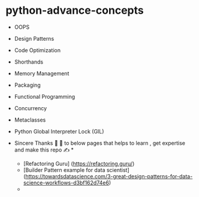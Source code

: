 # python-advance-concepts

* OOPS
* Design Patterns
* Code Optimization
* Shorthands
* Memory Management
* Packaging
* Functional Programming
* Concurrency
* Metaclasses
* Python Global Interpreter Lock (GIL)



* Sincere Thanks :pray: :pray: to below pages that helps to learn , get expertise and make this repo :writing_hand: * 

  * [Refactoring Guru] (https://refactoring.guru/)
  * [Builder Pattern example for data scientist] (https://towardsdatascience.com/3-great-design-patterns-for-data-science-workflows-d3bf162d74e6)
  * 








